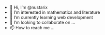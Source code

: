 - 👋 Hi, I’m @nustarix
- 👀 I’m interested in mathematics and literature
- 🌱 I’m currently learning web development
- 💞️ I’m looking to collaborate on ...
- 📫 How to reach me ...
